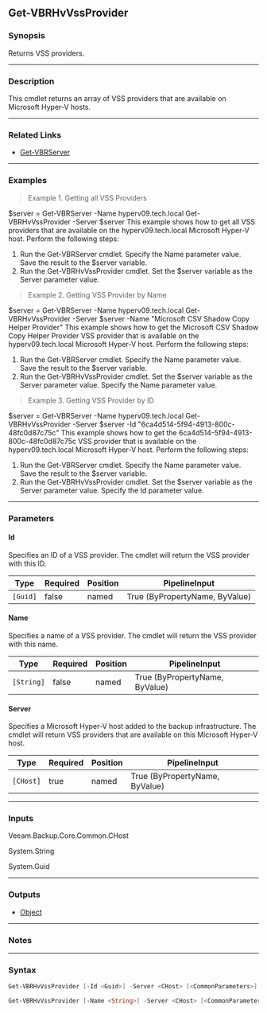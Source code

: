 Get-VBRHvVssProvider
--------------------

### Synopsis
Returns VSS providers.

---

### Description

This cmdlet returns an array of VSS providers that are available on Microsoft Hyper-V hosts.

---

### Related Links
* [Get-VBRServer](Get-VBRServer)

---

### Examples
> Example 1. Getting all VSS Providers

$server = Get-VBRServer -Name hyperv09.tech.local
Get-VBRHvVssProvider -Server $server
This example shows how to get all VSS providers that are available on the hyperv09.tech.local Microsoft Hyper-V host.
Perform the following steps:
1. Run the Get-VBRServer cmdlet. Specify the Name parameter value. Save the result to the $server variable.
2. Run the Get-VBRHvVssProvider cmdlet. Set the $server variable as the Server parameter value.
> Example 2. Getting VSS Provider by Name

$server = Get-VBRServer -Name hyperv09.tech.local
Get-VBRHvVssProvider -Server $server -Name "Microsoft CSV Shadow Copy Helper Provider"
This example shows how to get the Microsoft CSV Shadow Copy Helper Provider VSS provider that is available on the hyperv09.tech.local Microsoft Hyper-V host.
Perform the following steps:
1. Run the Get-VBRServer cmdlet. Specify the Name parameter value. Save the result to the $server variable.
2. Run the Get-VBRHvVssProvider cmdlet. Set the $server variable as the Server parameter value. Specify the Name parameter value.
> Example 3. Getting VSS Provider by ID

$server = Get-VBRServer -Name hyperv09.tech.local
Get-VBRHvVssProvider -Server $server -Id "6ca4d514-5f94-4913-800c-48fc0d87c75c"
This example shows how to get the 6ca4d514-5f94-4913-800c-48fc0d87c75c VSS provider that is available on the hyperv09.tech.local Microsoft Hyper-V host.
Perform the following steps:
1. Run the Get-VBRServer cmdlet. Specify the Name parameter value. Save the result to the $server variable.
2. Run the Get-VBRHvVssProvider cmdlet. Set the $server variable as the Server parameter value. Specify the Id parameter value.

---

### Parameters
#### **Id**
Specifies an ID of a VSS provider. The cmdlet will return the VSS provider with this ID.

|Type    |Required|Position|PipelineInput                 |
|--------|--------|--------|------------------------------|
|`[Guid]`|false   |named   |True (ByPropertyName, ByValue)|

#### **Name**
Specifies a name of a VSS provider. The cmdlet will return the VSS provider with this name.

|Type      |Required|Position|PipelineInput                 |
|----------|--------|--------|------------------------------|
|`[String]`|false   |named   |True (ByPropertyName, ByValue)|

#### **Server**
Specifies a Microsoft Hyper-V host added to the backup infrastructure. The cmdlet will return VSS providers that are available on this Microsoft Hyper-V host.

|Type     |Required|Position|PipelineInput                 |
|---------|--------|--------|------------------------------|
|`[CHost]`|true    |named   |True (ByPropertyName, ByValue)|

---

### Inputs
Veeam.Backup.Core.Common.CHost

System.String

System.Guid

---

### Outputs
* [Object](https://learn.microsoft.com/en-us/dotnet/api/System.Object)

---

### Notes

---

### Syntax
```PowerShell
Get-VBRHvVssProvider [-Id <Guid>] -Server <CHost> [<CommonParameters>]
```
```PowerShell
Get-VBRHvVssProvider [-Name <String>] -Server <CHost> [<CommonParameters>]
```
